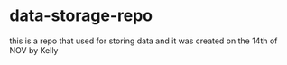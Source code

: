 # data-storage-repo
this is a repo that
used for storing data
and it was created on the 14th of NOV by Kelly
